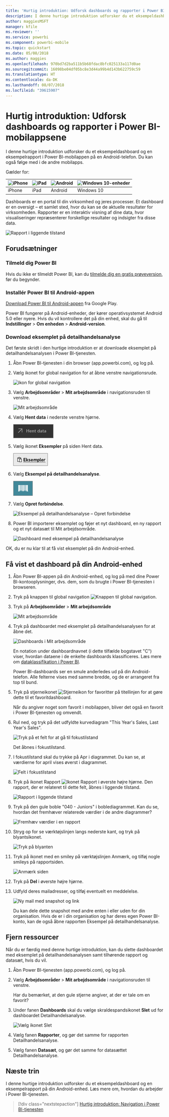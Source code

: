 ```yaml
---
title: 'Hurtig introduktion: Udforsk dashboards og rapporter i Power BI-mobilappsene'
description: I denne hurtige introduktion udforsker du et eksempeldashboard og en eksempelrapport i Power BI-mobilapps.
author: maggiesMSFT
manager: kfile
ms.reviewer: ''
ms.service: powerbi
ms.component: powerbi-mobile
ms.topic: quickstart
ms.date: 05/08/2018
ms.author: maggies
ms.openlocfilehash: 970bd7d2ba511b5b68fdac8bfc025133a117d0ae
ms.sourcegitcommit: 16098be04df05bc8e3d44a99b4d143b622759c59
ms.translationtype: HT
ms.contentlocale: da-DK
ms.lasthandoff: 08/07/2018
ms.locfileid: "39615907"
---
```

# <a name="quickstart-explore-dashboards-and-reports-in-the-power-bi-mobile-apps"></a>Hurtig introduktion: Udforsk dashboards og rapporter i Power BI-mobilappsene
I denne hurtige introduktion udforsker du et eksempeldashboard og en eksempelrapport i Power BI-mobilappen på en Android-telefon. Du kan også følge med i de andre mobilapps. 

Gælder for:

| ![iPhone](media/mobile-apps-quickstart-view-dashboard-report/iphone-logo-30-px.png) | ![iPad](media/mobile-apps-quickstart-view-dashboard-report/ipad-logo-30-px.png) | ![Android](media/mobile-apps-quickstart-view-dashboard-report/android-logo-30-px.png) | ![Windows 10-enheder](media/mobile-apps-quickstart-view-dashboard-report/win-10-logo-30-px.png) |
|:--- |:--- |:--- |:--- |
| iPhone | iPad | Android | Windows 10 |

Dashboards er en portal til din virksomhed og jeres processer. Et dashboard er en oversigt – et samlet sted, hvor du kan se de aktuelle resultater for virksomheden. Rapporter er en interaktiv visning af dine data, hvor visualiseringer repræsenterer forskellige resultater og indsigter fra disse data. 

![Rapport i liggende tilstand](media/mobile-apps-quickstart-view-dashboard-report/power-bi-android-quickstart-report.png)

## <a name="prerequisites"></a>Forudsætninger

### <a name="sign-up-for-power-bi"></a>Tilmeld dig Power BI
Hvis du ikke er tilmeldt Power BI, kan du [tilmelde dig en gratis prøveversion](https://app.powerbi.com/signupredirect?pbi_source=web), før du begynder.

### <a name="install-the-power-bi-for-android-app"></a>Installér Power BI til Android-appen
[Download Power BI til Android-appen](http://go.microsoft.com/fwlink/?LinkID=544867) fra Google Play.

Power BI fungerer på Android-enheder, der kører operativsystemet Android 5.0 eller nyere. Hvis du vil kontrollere det på din enhed, skal du gå til **Indstillinger** > **Om enheden** > **Android-version**.

### <a name="download-the-retail-analysis-sample"></a>Download eksemplet på detailhandelsanalyse
Det første skridt i den hurtige introduktion er at downloade eksemplet på detailhandelsanalysen i Power BI-tjenesten.

1. Åbn Power BI-tjenesten i din browser (app.powerbi.com), og log på.

1. Vælg ikonet for global navigation for at åbne venstre navigationsrude.

    ![ikon for global navigation](media/mobile-apps-quickstart-view-dashboard-report/power-bi-android-quickstart-global-nav-icon.png)

2. Vælg **Arbejdsområder** > **Mit arbejdsområde** i navigationsruden til venstre.

    ![Mit arbejdsområde](media/mobile-apps-quickstart-view-dashboard-report/power-bi-android-quickstart-my-workspace.png)

3. Vælg **Hent data** i nederste venstre hjørne.
   
    ![Hent data](media/mobile-apps-quickstart-view-dashboard-report/power-bi-get-data.png)

3. Vælg ikonet **Eksempler** på siden Hent data.
   
   ![Ikonet Eksempler](media/mobile-apps-quickstart-view-dashboard-report/power-bi-samples-icon.png)

4. Vælg **Eksempel på detailhandelsanalyse**.
 
    ![Eksempel på detailhandelsanalyse](media/mobile-apps-quickstart-view-dashboard-report/power-bi-rs.png)
 
8. Vælg **Opret forbindelse**.  
  
   ![Eksempel på detailhandelsanalyse – Opret forbindelse](media/mobile-apps-quickstart-view-dashboard-report/retail16.png)
   
5. Power BI importerer eksemplet og føjer et nyt dashboard, en ny rapport og et nyt datasæt til Mit arbejdsområde.
   
   ![Dashboard med eksempel på detailhandelsanalyse](media/mobile-apps-quickstart-view-dashboard-report/power-bi-service-opportunity-sample.png)

OK, du er nu klar til at få vist eksemplet på din Android-enhed.

## <a name="view-a-dashboard-on-your-android-device"></a>Få vist et dashboard på din Android-enhed
1. Åbn Power BI-appen på din Android-enhed, og log på med dine Power BI-kontooplysninger, dvs. dem, som du brugte i Power BI-tjenesten i browseren.

1.  Tryk på knappen til global navigation ![Knappen til global navigation](media/mobile-ipad-app-get-started/power-bi-iphone-global-nav-button.png).

2.  Tryk på **Arbejdsområder** > **Mit arbejdsområde**

    ![Mit arbejdsområde](media/mobile-apps-quickstart-view-dashboard-report/power-bi-android-quickstart-workspaces.png)

3. Tryk på dashboardet med eksemplet på detailhandelsanalysen for at åbne det.
 
    ![Dashboards i Mit arbejdsområde](media/mobile-apps-quickstart-view-dashboard-report/power-bi-android-quickstart-open-retail.png)
   
    En notation under dashboardnavnet (i dette tilfælde bogstavet "C") viser, hvordan dataene i de enkelte dashboards klassificeres. Læs mere om [dataklassifikation i Power BI](service-data-classification.md).

    Power BI-dashboards ser en smule anderledes ud på din Android-telefon. Alle felterne vises med samme bredde, og de er arrangeret fra top til bund.

4. Tryk på stjerneikonet ![Stjerneikon for favoritter](media/mobile-apps-quickstart-view-dashboard-report/power-bi-android-quickstart-favorite-icon.png) på titellinjen for at gøre dette til et favoritdashboard.

    Når du angiver noget som favorit i mobilappen, bliver det også en favorit i Power BI-tjenesten og omvendt.

4. Rul ned, og tryk på det udfyldte kurvediagram "This Year's Sales, Last Year's Sales".

    ![Tryk på et felt for at gå til fokustilstand](media/mobile-apps-quickstart-view-dashboard-report/power-bi-android-quickstart-tap-tile-fave.png)

    Det åbnes i fokustilstand.

7. I fokustilstand skal du trykke på Apr i diagrammet. Du kan se, at værdierne for april vises øverst i diagrammet.

    ![Felt i fokustilstand](media/mobile-apps-quickstart-view-dashboard-report/power-bi-android-quickstart-tile-focus.png)

8. Tryk på ikonet Rapport ![Ikonet Rapport](media/mobile-apps-quickstart-view-dashboard-report/power-bi-android-quickstart-report-icon.png) i øverste højre hjørne. Den rapport, der er relateret til dette felt, åbnes i liggende tilstand.

    ![Rapport i liggende tilstand](media/mobile-apps-quickstart-view-dashboard-report/power-bi-android-quickstart-report.png)

9. Tryk på den gule boble "040 - Juniors" i boblediagrammet. Kan du se, hvordan det fremhæver relaterede værdier i de andre diagrammer? 

    ![Fremhæv værdier i en rapport](media/mobile-apps-quickstart-view-dashboard-report/power-bi-android-quickstart-cross-highlight.png)

10. Stryg op for se værktøjslinjen langs nederste kant, og tryk på blyantsikonet.

    ![Tryk på blyanten](media/mobile-apps-quickstart-view-dashboard-report/power-bi-android-quickstart-tap-pencil.png)

11. Tryk på ikonet med en smiley på værktøjslinjen Anmærk, og tilføj nogle smileys på rapportsiden.
 
    ![Anmærk siden](media/mobile-apps-quickstart-view-dashboard-report/power-bi-android-quickstart-annotate.png)

12. Tryk på **Del** i øverste højre hjørne.

1. Udfyld deres mailadresser, og tilføj eventuelt en meddelelse.  

    ![Ny mail med snapshot og link](media/mobile-apps-quickstart-view-dashboard-report/power-bi-android-quickstart-send-snapshot.png)

    Du kan dele dette snapshot med andre enten i eller uden for din organisation. Hvis de er i din organisation og har deres egen Power BI-konto, kan de også åbne rapporten Eksempel på detailhandelsanalyse.

## <a name="clean-up-resources"></a>Fjern ressourcer

Når du er færdig med denne hurtige introduktion, kan du slette dashboardet med eksemplet på detailhandelsanalysen samt tilhørende rapport og datasæt, hvis du vil.

1. Åbn Power BI-tjenesten (app.powerbi.com), og log på.

2. Vælg **Arbejdsområder** > **Mit arbejdsområde** i navigationsruden til venstre.

    Har du bemærket, at den gule stjerne angiver, at der er tale om en favorit?

3. Under fanen **Dashboards** skal du vælge skraldespandsikonet **Slet** ud for dashboardet Detailhandelsanalyse.

    ![Vælg ikonet Slet](media/mobile-apps-quickstart-view-dashboard-report/power-bi-android-quickstart-delete-retail.png)

4. Vælg fanen **Rapporter**, og gør det samme for rapporten Detailhandelsanalyse.

5. Vælg fanen **Datasæt**, og gør det samme for datasættet Detailhandelsanalyse.


## <a name="next-steps"></a>Næste trin

I denne hurtige introduktion udforsker du et eksempeldashboard og en eksempelrapport på din Android-enhed. Læs mere om, hvordan du arbejder i Power BI-tjenesten. 

> [!div class="nextstepaction"]
> [Hurtig introduktion: Navigation i Power BI-tjenesten](service-the-new-power-bi-experience.md)

